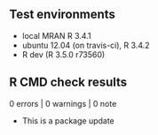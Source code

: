 ## Test environments
* local MRAN R 3.4.1
* ubuntu 12.04 (on travis-ci), R 3.4.2
* R dev (R 3.5.0 r73560)

## R CMD check results

0 errors | 0 warnings | 0 note

* This is a package update
